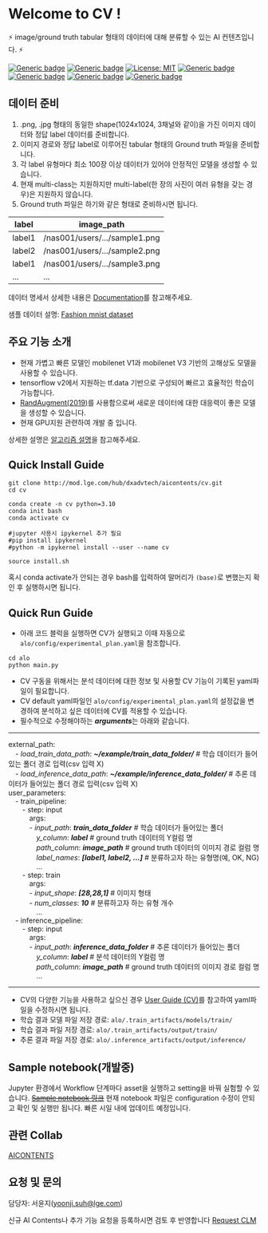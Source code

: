 # Welcome to CV !

⚡ image/ground truth tabular 형태의 데이터에 대해 분류할 수 있는 AI 컨텐츠입니다. ⚡

[![Generic badge](https://img.shields.io/badge/release-v1.1.1-green.svg?style=for-the-badge)](http://링크)
[![Generic badge](https://img.shields.io/badge/last_update-2023.11.10-002E5F?style=for-the-badge)]()
[![License: MIT](https://img.shields.io/badge/License-MIT-yellow.svg?style=for-the-badge)](https://opensource.org/licenses/MIT)
[![Generic badge](https://img.shields.io/badge/python-3.10.12-purple.svg?style=for-the-badge&logo=python&logoColor=white)](https://www.python.org/)
[![Generic badge](https://img.shields.io/badge/dependencies-up_to_date-green.svg?style=for-the-badge&logo=python&logoColor=white)](requirement링크)
[![Generic badge](https://img.shields.io/badge/collab-blue.svg?style=for-the-badge)](http://collab.lge.com/main/display/AICONTENTS)
[![Generic badge](https://img.shields.io/badge/request_clm-green.svg?style=for-the-badge)](http://collab.lge.com/main/pages/viewpage.action?pageId=2157128981)


## 데이터 준비
1. .png, .jpg 형태의 동일한 shape(1024x1024, 3채널와 같이)을 가진 이미지 데이터와 정답 label 데이터를 준비합니다.
2. 이미지 경로와 정답 label로 이루어진 tabular 형태의 Ground truth 파일을 준비합니다.
3. 각 label 유형마다 최소 100장 이상 데이터가 있어야 안정적인 모델을 생성할 수 있습니다.
4. 현재 multi-class는 지원하지만 multi-label(한 장의 사진이 여러 유형을 갖는 경우)은 지원하지 않습니다.
5. Ground truth 파일은 하기와 같은 형태로 준비하시면 됩니다.

| label | image_path |
| ------ | ------ |
|label1| /nas001/users/.../sample1.png |
|label2| /nas001/users/.../sample2.png |
|label1| /nas001/users/.../sample3.png |
|...| ... |

데이터 명세서 상세한 내용은 [Documentation](http://collab.lge.com/main/pages/viewpage.action?pageId=2181826421)를 참고해주세요.

샘플 데이터 설명: [Fashion mnist dataset](https://www.kaggle.com/datasets/zalando-research/fashionmnist)
 


## 주요 기능 소개
- 현재 가볍고 빠른 모델인 mobilenet V1과 mobilenet V3 기반의 고해상도 모델을 사용할 수 있습니다.
- tensorflow v2에서 지원하는 tf.data 기반으로 구성되어 빠르고 효율적인 학습이 가능합니다.
- [RandAugment(2019)](https://arxiv.org/abs/1909.13719)를 사용함으로써 새로운 데이터에 대한 대응력이 좋은 모델을 생성할 수 있습니다.
- 현재 GPU지원 관련하여 개발 중 입니다.

상세한 설명은 [알고리즘 설명](http://collab.lge.com/main/pages/viewpage.action?pageId=2181826454)을 참고해주세요. 

## Quick Install Guide


```
git clone http://mod.lge.com/hub/dxadvtech/aicontents/cv.git 
cd cv 

conda create -n cv python=3.10
conda init bash
conda activate cv 

#jupyter 사용시 ipykernel 추가 필요
#pip install ipykernel
#python -m ipykernel install --user --name cv 

source install.sh

```
혹시 conda activate가 안되는 경우 bash를 입력하여 말머리가 `(base)`로 변했는지 확인 후 실행하시면 됩니다.

## Quick Run Guide
- 아래 코드 블럭을 실행하면 CV가 실행되고 이때 자동으로 `alo/config/experimental_plan.yaml`을 참조합니다. 
```
cd alo
python main.py 
```
- CV 구동을 위해서는 분석 데이터에 대한 정보 및 사용할 CV 기능이 기록된 yaml파일이 필요합니다.  
- CV default yaml파일인 `alo/config/experimental_plan.yaml`의 설정값을 변경하여 분석하고 싶은 데이터에 CV를 적용할 수 있습니다.
- 필수적으로 수정해야하는 ***arguments***는 아래와 같습니다. 
***
external_path:  
&emsp;- *load_train_data_path*: ***~/example/train_data_folder/***  # 학습 데이터가 들어있는 폴더 경로 입력(csv 입력 X)  
&emsp;- *load_inference_data_path*: ***~/example/inference_data_folder/***  # 추론 데이터가 들어있는 폴더 경로 입력(csv 입력 X)  
user_parameters:  
&emsp;- train_pipeline:  
&emsp;&emsp;- step: input  
&emsp;&emsp;&emsp;args:  
&emsp;&emsp;&emsp;- *input_path*: ***train_data_folder***  # 학습 데이터가 들어있는 폴더  
&emsp;&emsp;&emsp;&emsp;*y_column*: ***label***  # ground truth 데이터의 Y컬럼 명  
&emsp;&emsp;&emsp;&emsp;*path_column*: ***image_path***  # ground truth 데이터의 이미지 경로 컬럼 명    
&emsp;&emsp;&emsp;&emsp;*label_names*: ***[label1, label2, ...]***  # 분류하고자 하는 유형명(예, OK, NG)    
&emsp;&emsp;&emsp;&emsp;...  
&emsp;&emsp;- step: train   
&emsp;&emsp;&emsp;args:   
&emsp;&emsp;&emsp;- *input_shape*: ***[28,28,1]***     # 이미지 형태  
&emsp;&emsp;&emsp;- *num_classes*: ***10***     # 분류하고자 하는 유형 개수  
&emsp;&emsp;&emsp;&emsp;...   
&emsp;- inference_pipeline:  
&emsp;&emsp;- step: input  
&emsp;&emsp;&emsp;args:   
&emsp;&emsp;&emsp;- *input_path*: ***inference_data_folder***  # 추론 데이터가 들어있는 폴더  
&emsp;&emsp;&emsp;&emsp;*y_column*: ***label***  # 분석 데이터의 Y컬럼 명  
&emsp;&emsp;&emsp;&emsp;*path_column*: ***image_path***  # ground truth 데이터의 이미지 경로 컬럼 명  
&emsp;&emsp;&emsp;&emsp;...  
***
- CV의 다양한 기능을 사용하고 싶으신 경우 [User Guide (CV)](http://collab.lge.com/main/pages/viewpage.action?pageId=2205803957)를 참고하여 yaml파일을 수정하시면 됩니다. 
- 학습 결과 모델 파일 저장 경로: `alo/.train_artifacts/models/train/`
- 학습 결과 파일 저장 경로: `alo/.train_artifacts/output/train/`
- 추론 결과 파일 저장 경로: `alo/.inference_artifacts/output/inference/`



## Sample notebook(개발중)
Jupyter 환경에서 Workflow 단계마다 asset을 실행하고 setting을 바꿔 실험할 수 있습니다. [~~Sample notebook 링크~~](http://mod.lge.com/hub/dxadvtech/aicontents/cv/-/blob/main/CV_asset_run_template.ipynb)
현재 notebook 파일은 configuration 수정이 안되고 확인 및 실행만 됩니다. 빠른 시일 내에 업데이트 예정입니다.

## 관련 Collab
[AICONTENTS](http://collab.lge.com/main/display/AICONTENTS)

## 요청 및 문의
담당자: 서윤지(yoonji.suh@lge.com)

신규 AI Contents나 추가 기능 요청을 등록하시면 검토 후 반영합니다  [Request CLM](http://clm.lge.com/issue/projects/AICONTENTS/summary)


